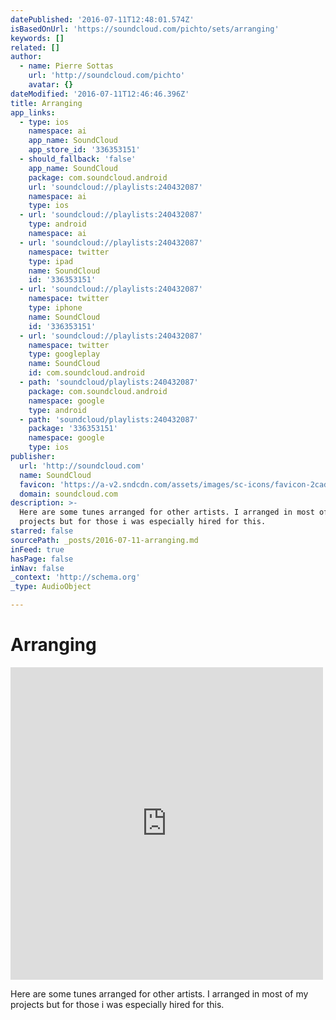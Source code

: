 ```yaml
---
datePublished: '2016-07-11T12:48:01.574Z'
isBasedOnUrl: 'https://soundcloud.com/pichto/sets/arranging'
keywords: []
related: []
author:
  - name: Pierre Sottas
    url: 'http://soundcloud.com/pichto'
    avatar: {}
dateModified: '2016-07-11T12:46:46.396Z'
title: Arranging
app_links:
  - type: ios
    namespace: ai
    app_name: SoundCloud
    app_store_id: '336353151'
  - should_fallback: 'false'
    app_name: SoundCloud
    package: com.soundcloud.android
    url: 'soundcloud://playlists:240432087'
    namespace: ai
    type: ios
  - url: 'soundcloud://playlists:240432087'
    type: android
    namespace: ai
  - url: 'soundcloud://playlists:240432087'
    namespace: twitter
    type: ipad
    name: SoundCloud
    id: '336353151'
  - url: 'soundcloud://playlists:240432087'
    namespace: twitter
    type: iphone
    name: SoundCloud
    id: '336353151'
  - url: 'soundcloud://playlists:240432087'
    namespace: twitter
    type: googleplay
    name: SoundCloud
    id: com.soundcloud.android
  - path: 'soundcloud/playlists:240432087'
    package: com.soundcloud.android
    namespace: google
    type: android
  - path: 'soundcloud/playlists:240432087'
    package: '336353151'
    namespace: google
    type: ios
publisher:
  url: 'http://soundcloud.com'
  name: SoundCloud
  favicon: 'https://a-v2.sndcdn.com/assets/images/sc-icons/favicon-2cadd14b.ico'
  domain: soundcloud.com
description: >-
  Here are some tunes arranged for other artists. I arranged in most of my
  projects but for those i was especially hired for this.
starred: false
sourcePath: _posts/2016-07-11-arranging.md
inFeed: true
hasPage: false
inNav: false
_context: 'http://schema.org'
_type: AudioObject

---
```

# Arranging

<iframe src="https://cdn.embedly.com/widgets/media.html?src=https%3A%2F%2Fw.soundcloud.com%2Fplayer%2F%3Fvisual%3Dtrue%26url%3Dhttp%253A%252F%252Fapi.soundcloud.com%252Fplaylists%252F240432087%26show_artwork%3Dtrue&amp;url=https%3A%2F%2Fsoundcloud.com%2Fpichto%2Fsets%2Farranging&amp;image=http%3A%2F%2Fi1.sndcdn.com%2Fartworks-000170979148-hycw0i-t500x500.jpg&amp;key=b7d04c9b404c499eba89ee7072e1c4f7&amp;type=text%2Fhtml&amp;schema=soundcloud" width="500" height="500" scrolling="no" frameborder="0" allowfullscreen="" style=""></iframe>

Here are some tunes arranged for other artists. I arranged in most of my projects but for those i was especially hired for this.